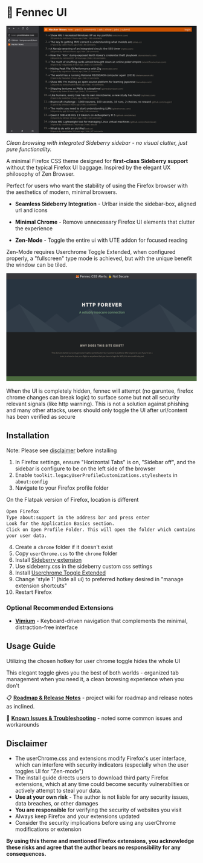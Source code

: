 # 🦊 Fennec UI

![Demo Screenshot](demo.png)

*Clean browsing with integrated Sideberry sidebar - no visual clutter, just pure functionality.*

A minimal Firefox CSS theme designed for **first-class Sideberry support** without the typical Firefox UI baggage. Inspired by the elegant UX philosophy of Zen Browser.

Perfect for users who want the stability of using the Firefox browser with the aesthetics of modern, minimal browsers.

- **Seamless Sideberry Integration** - Urlbar inside the sidebar-box, aligned url and icons

- **Minimal Chrome** - Remove unnecessary Firefox UI elements that clutter the experience  

- **Zen-Mode** - Toggle the entire ui with UTE addon for focused reading

Zen-Mode requires Userchrome Toggle Extended, when configured properly, a "fullscreen" type mode is achieved, but with the unique benefit the window can be tiled.

![Demo Screenshot](demo-security.png)

When the UI is completely hidden, fennec will attempt (no garuntee, firefox chrome changes can break logic) to surface some but not all security relevant signals (like http warning). This is not a solution against phishing and many other attacks, users should only toggle the UI after url/content has been verified as secure

## Installation

Note: Please see [disclaimer](#disclaimer) before installing

1. In Firefox settings, ensure "Horizontal Tabs" is on, "Sidebar off", and the sidebar is configure to be on the left side of the browser
2. Enable `toolkit.legacyUserProfileCustomizations.stylesheets` in `about:config`
3. Navigate to your Firefox profile folder

On the Flatpak version of Firefox, location is different

    Open Firefox
    Type about:support in the address bar and press enter
    Look for the Application Basics section.
    Click on Open Profile Folder. This will open the folder which contains your user data.

4. Create a `chrome` folder if it doesn't exist
5. Copy `userChrome.css` to the `chrome` folder
6. Install [Sideberry extension](https://addons.mozilla.org/en-US/firefox/addon/sidebery/)
7. Use sideberry.css in the sideberry custom css settings
9. Install [Userchrome Toggle Extended](https://addons.mozilla.org/en-US/firefox/addon/userchrome-toggle-extended/)
9. Change 'style 1' (hide all ui) to preferred hotkey desired in "manage extension shortcuts"
10. Restart Firefox

### Optional Recommended Extensions
- **[Vimium](https://addons.mozilla.org/en-US/firefox/addon/vimium-ff/)** - Keyboard-driven navigation that complements the minimal, distraction-free interface

## Usage Guide

Utilizing the chosen hotkey for user chrome toggle hides the whole UI

This elegant toggle gives you the best of both worlds - organized tab management when you need it, a clean browsing experience when you don't

📋 **[Roadmap & Release Notes](https://github.com/tompassarelli/fennec-css/wiki)** - project wiki for roadmap and release notes as inclined.

👾 **[Known Issues & Troubleshooting](https://github.com/tompassarelli/fennec-ui/wiki/Troubleshooting)** - noted some common issues and workarounds 

## Disclaimer

- The userChrome.css and extensions modify Firefox's user interface, which can interfere with security indicators (especially when the user toggles UI for "Zen-mode")
- The install guide directs users to download third party Firefox extensions, which at any time could become security vulnerabilties or actively attempt to steal your data.
- **Use at your own risk** - The author is not liable for any security issues, data breaches, or other damages
- **You are responsible** for verifying the security of websites you visit
- Always keep Firefox and your extensions updated
- Consider the security implications before using any userChrome modifications or extension

**By using this theme and mentioned Firefox extensions, you acknowledge these risks and agree that the author bears no responsibility for any consequences.**